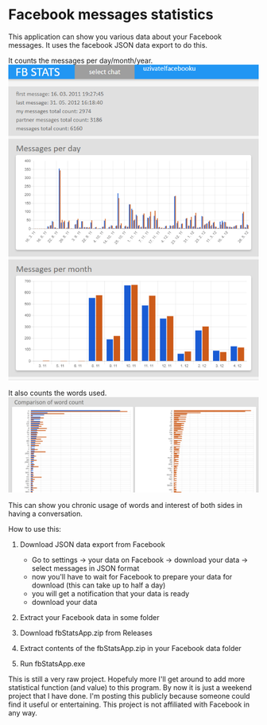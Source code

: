 # Facebook messages statistics
This application can show you various data about your Facebook messages. It uses the facebook JSON data export to do this. 

It counts the messages per day/month/year. 
![Screenshot1](img1.PNG)

It also counts the words used.
![Screenshot2](img2.PNG)

This can show you chronic usage of words and interest of both sides in having a conversation.

How to use this:

1. Download JSON data export from Facebook
    - Go to settings -> your data on Facebook -> download your data -> select messages in JSON format
    - now you'll have to wait for Facebook to prepare your data for download (this can take up to half a day) 
    - you will get a notification that your data is ready
    - download your data
    
2. Extract your Facebook data in some folder
3. Download fbStatsApp.zip from Releases
4. Extract contents of the fbStatsApp.zip in your Facebook data folder
5. Run fbStatsApp.exe


This is still a very raw project. Hopefuly more I'll get around to add more statistical function (and value) to this program. By now it is just a weekend project that I have done. I'm posting this publicly because someone could find it useful or entertaining.
This project is not affiliated with Facebook in any way.
